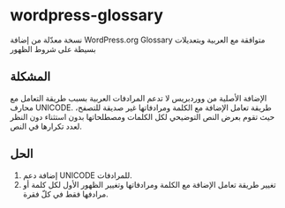 # wordpress-glossary
نسخة معدّلة من إضافة WordPress.org Glossary متوافقة مع العربية وبتعديلات بسيطة على شروط الظهور

## المشكلة
الإضافة الأصلية من ووردبريس لا تدعم المرادفات العربية بسبب طريقة التعامل مع محارف UNICODE.
طريقة تعامل الإضافة مع الكلمة ومرادفاتها غير صديقة للتصفح، حيث تقوم بعرض النص التوضيحي لكل الكلمات ومصطلحاتها بدون استثناء دون النظر لعدد تكرارها في النص.

## الحل
1. إضافة دعم UNICODE للمرادفات.
2. تغيير طريقة تعامل الإضافة مع الكلمة ومرادفاتها وتغيير الظهور الأول لكل كلمة أو مرادفها فقط في كلّ فقرة.
